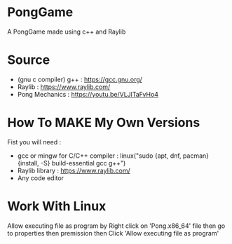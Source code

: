 # PongGame
A PongGame made using c++ and Raylib

# Source
 - (gnu c compiler) g++ : https://gcc.gnu.org/
 - Raylib               : https://www.raylib.com/
 - Pong Mechanics       : https://youtu.be/VLJlTaFvHo4 

# How To MAKE My Own Versions
Fist you will need :
 - gcc or mingw for C/C++ compiler : linux("sudo {apt, dnf, pacman} {install, -S} build-essential gcc g++")
 - Raylib library : https://www.raylib.com/
 - Any code editor 

# Work With Linux
Allow executing file as program by Right click on 'Pong.x86_64' file
then go to properties then premission then Click 'Allow executing file as program'
